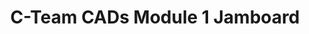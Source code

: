 ---
title: C-Team CADs Module 1 Jamboard
redirect_to: https://jamboard.google.com/d/1XxxpnKG6m32pl-3ZkB_eeEbUUN0qbZXV8vPAYfr6_jA/edit?usp=sharing
redirect_from: 
  - /M1Jamboard
  - /m1jamboard
---